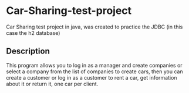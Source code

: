 # Car-Sharing-test-project
Car Sharing test project in java, was created to practice the JDBC (in this case the h2 database)

## Description
This program allows you to log in as a manager and create companies or select a company from the list of companies to create cars,
then you can create a customer or log in as a customer to rent a car, get information about it or return it, one car per client.
